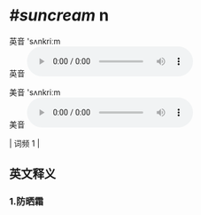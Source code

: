 # ***\#suncream*** n
英音 'sʌnkriːm  
英音
<audio src="./media/suncream1.aac" controls="controls"></audio>

美音 'sʌnkriːm  
美音
<audio src="./media/suncream2.aac" controls="controls"></audio>



| 词频 1 |  

英文释义
---
### 1.**防晒霜**  


